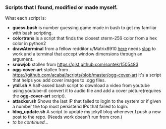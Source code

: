 ### Scripts that I found, modified or made myself.

What each script is:
* **guess.bash** is number guessing game made in bash to get my familiar with bash scripting.
* **colortrans** is a script that finds the closest xterm-256 color from a hex color in python2
* **drawAterminal** from a fellow redditor u/Matrix8910 
[here](https://www.reddit.com/r/unixporn/comments/9t2p1b/bspwm_found_this_while_browsing_old_backup/e8tdi0r/) 
needs [slop](https://github.com/naelstrof/slop) to work and a terminal that accept window dimensions through 
an argument.
* **snowjob** stollen from https://gist.github.com/sontek/1505483
* **ogg-cover-art** stollen from https://github.com/acabal/scripts/blob/master/ogg-cover-art it's a script that helps you add cover images to .ogg files.
* **ytdl.sh** A half-assed bash script to download a video from youtube using youtube-dl convert it to audio file and
    add a cover picture(requires the **ogg-cover-art** script).
* **attacker.sh** Shows the last IP that failed to login to the system or if given a number the top most persistend
    IPs that failed to login.
* **blog_update.sh** A script to update my jekyll blog whenever I push a new post to the repo. (Needs work doesn't run
    from cron.)
* _to be continued..._

